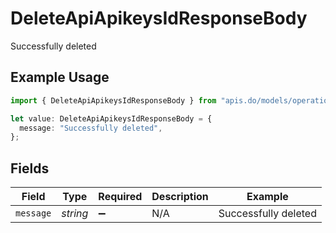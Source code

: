 # DeleteApiApikeysIdResponseBody

Successfully deleted

## Example Usage

```typescript
import { DeleteApiApikeysIdResponseBody } from "apis.do/models/operations";

let value: DeleteApiApikeysIdResponseBody = {
  message: "Successfully deleted",
};
```

## Fields

| Field                | Type                 | Required             | Description          | Example              |
| -------------------- | -------------------- | -------------------- | -------------------- | -------------------- |
| `message`            | *string*             | :heavy_minus_sign:   | N/A                  | Successfully deleted |